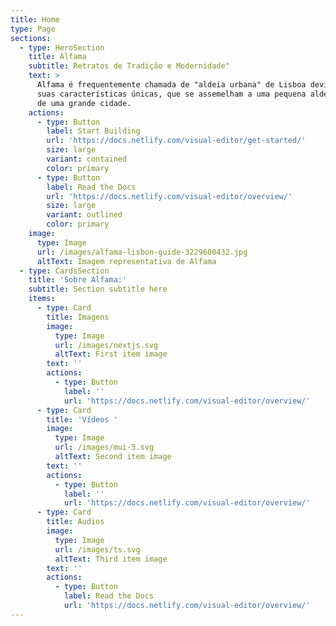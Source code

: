 ```yaml
---
title: Home
type: Page
sections:
  - type: HeroSection
    title: Alfama
    subtitle: Retratos de Tradição e Modernidade"
    text: >
      Alfama é frequentemente chamada de "aldeia urbana" de Lisboa devido às
      suas características únicas, que se assemelham a uma pequena aldeia dentro
      de uma grande cidade. 
    actions:
      - type: Button
        label: Start Building
        url: 'https://docs.netlify.com/visual-editor/get-started/'
        size: large
        variant: contained
        color: primary
      - type: Button
        label: Read the Docs
        url: 'https://docs.netlify.com/visual-editor/overview/'
        size: large
        variant: outlined
        color: primary
    image:
      type: Image
      url: /images/alfama-lisbon-guide-3229600432.jpg
      altText: Imagem representativa de Alfama
  - type: CardsSection
    title: 'Sobre Alfama:'
    subtitle: Section subtitle here
    items:
      - type: Card
        title: Imagens
        image:
          type: Image
          url: /images/nextjs.svg
          altText: First item image
        text: ''
        actions:
          - type: Button
            label: ''
            url: 'https://docs.netlify.com/visual-editor/overview/'
      - type: Card
        title: 'Vídeos '
        image:
          type: Image
          url: /images/mui-5.svg
          altText: Second item image
        text: ''
        actions:
          - type: Button
            label: ''
            url: 'https://docs.netlify.com/visual-editor/overview/'
      - type: Card
        title: Áudios
        image:
          type: Image
          url: /images/ts.svg
          altText: Third item image
        text: ''
        actions:
          - type: Button
            label: Read the Docs
            url: 'https://docs.netlify.com/visual-editor/overview/'
---
```

